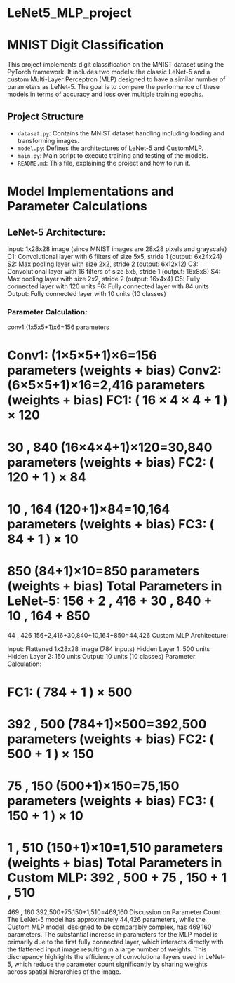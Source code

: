 # LeNet5_MLP_project


# MNIST Digit Classification

This project implements digit classification on the MNIST dataset using the PyTorch framework. It includes two models: the classic LeNet-5 and a custom Multi-Layer Perceptron (MLP) designed to have a similar number of parameters as LeNet-5. The goal is to compare the performance of these models in terms of accuracy and loss over multiple training epochs.

## Project Structure

- `dataset.py`: Contains the MNIST dataset handling including loading and transforming images.
- `model.py`: Defines the architectures of LeNet-5 and CustomMLP.
- `main.py`: Main script to execute training and testing of the models.
- `README.md`: This file, explaining the project and how to run it.



# Model Implementations and Parameter Calculations
## LeNet-5 Architecture:

Input: 1x28x28 image (since MNIST images are 28x28 pixels and grayscale)
C1: Convolutional layer with 6 filters of size 5x5, stride 1 (output: 6x24x24)
S2: Max pooling layer with size 2x2, stride 2 (output: 6x12x12)
C3: Convolutional layer with 16 filters of size 5x5, stride 1 (output: 16x8x8)
S4: Max pooling layer with size 2x2, stride 2 (output: 16x4x4)
C5: Fully connected layer with 120 units
F6: Fully connected layer with 84 units
Output: Fully connected layer with 10 units (10 classes)

### Parameter Calculation:
conv1:(1x5x5+1)x6=156 parameters


Conv1: (1×5×5+1)×6=156 parameters (weights + bias)
Conv2: (6×5×5+1)×16=2,416 parameters (weights + bias)
FC1: 
(
16
×
4
×
4
+
1
)
×
120
=
30
,
840
(16×4×4+1)×120=30,840 parameters (weights + bias)
FC2: 
(
120
+
1
)
×
84
=
10
,
164
(120+1)×84=10,164 parameters (weights + bias)
FC3: 
(
84
+
1
)
×
10
=
850
(84+1)×10=850 parameters (weights + bias)
Total Parameters in LeNet-5: 
156
+
2
,
416
+
30
,
840
+
10
,
164
+
850
=
44
,
426
156+2,416+30,840+10,164+850=44,426
Custom MLP
Architecture:

Input: Flattened 1x28x28 image (784 inputs)
Hidden Layer 1: 500 units
Hidden Layer 2: 150 units
Output: 10 units (10 classes)
Parameter Calculation:

FC1: 
(
784
+
1
)
×
500
=
392
,
500
(784+1)×500=392,500 parameters (weights + bias)
FC2: 
(
500
+
1
)
×
150
=
75
,
150
(500+1)×150=75,150 parameters (weights + bias)
FC3: 
(
150
+
1
)
×
10
=
1
,
510
(150+1)×10=1,510 parameters (weights + bias)
Total Parameters in Custom MLP: 
392
,
500
+
75
,
150
+
1
,
510
=
469
,
160
392,500+75,150+1,510=469,160
Discussion on Parameter Count
The LeNet-5 model has approximately 44,426 parameters, while the Custom MLP model, designed to be comparably complex, has 469,160 parameters. The substantial increase in parameters for the MLP model is primarily due to the first fully connected layer, which interacts directly with the flattened input image resulting in a large number of weights. This discrepancy highlights the efficiency of convolutional layers used in LeNet-5, which reduce the parameter count significantly by sharing weights across spatial hierarchies of the image.
